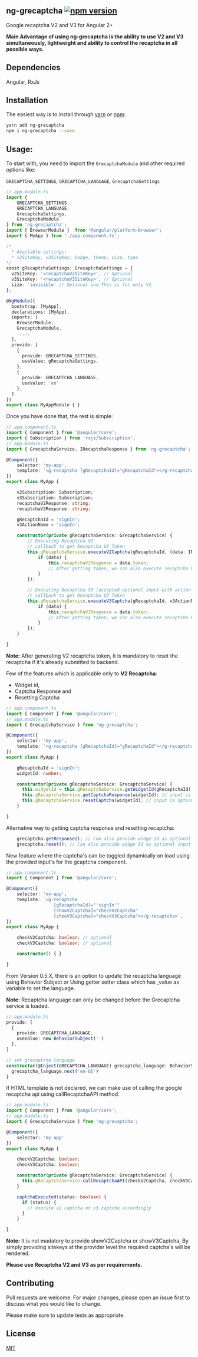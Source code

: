 ## ng-grecaptcha [![npm version](https://badge.fury.io/js/ng-grecaptcha.svg)](http://badge.fury.io/js/ng-grecaptcha)
Google recaptcha V2 and V3 for Angular 2+

**Main Advantage of using ng-grecaptcha is the ability to use V2 and V3 simultaneously, lightweight and ability to control the recaptcha in all possible ways.**

## Dependencies
Angular, RxJs

## <a name="installation"></a>Installation
The easiest way is to install through [yarn](https://yarnpkg.com/package/ng-grecaptcha) or [npm](https://www.npmjs.com/package/ng-grecaptcha):
```sh
yarn add ng-grecaptcha
npm i ng-grecaptcha --save
```

## Usage:
To start with, you need to import the `GrecaptchaModule` and other required options like:

`GRECAPTCHA_SETTINGS`, `GRECAPTCHA_LANGUAGE`, `GrecaptchaSettings`
```typescript
// app.module.ts
import {
    GRECAPTCHA_SETTINGS,
    GRECAPTCHA_LANGUAGE,
    GrecaptchaSettings,
    GrecaptchaModule
} from 'ng-grecaptcha';
import { BrowserModule }  from '@angular/platform-browser';
import { MyApp } from './app.component.ts';

/*
  * Available settings:
  * v2SiteKey, v3SiteKey, badge, theme, size, type
*/
const gRecaptchaSettings: GrecaptchaSettings = {
  v2SiteKey: '<recaptchaV2SiteKey>', // Optional
  v3SiteKey: '<recaptchaV3SiteKey>', // Optional
  size: 'invisible' // Optional and This is for only V2
};

@NgModule({
  bootstrap: [MyApp],
  declarations: [MyApp],
  imports: [
    BrowserModule,
    GrecaptchaModule,
    .....
  ],
  provide: [
    {
      provide: GRECAPTCHA_SETTINGS,
      useValue: gRecaptchaSettings,
    },
    {
      provide: GRECAPTCHA_LANGUAGE,
      useValue: 'en'
    },
  ]
})
export class MyAppModule { }
```

Once you have done that, the rest is simple:
```typescript
// app.component.ts
import { Component } from '@angular/core';
import { Subscription } from 'rxjs/Subscription';
// app.module.ts
import { GrecaptchaService, IRecaptchaResponse } from 'ng-grecaptcha';

@Component({
    selector: 'my-app',
    template: `<g-recaptcha [gRecaptchaId]="gRecaptchaId"></g-recaptcha>`,
})
export class MyApp {

    v2Subscription: Subscription;
    v3Subscription: Subscription;
    recaptchaV2Response: string;
    recaptchaV3Response: string;

    gRecaptchaId = 'signIn';
    v3ActionName = 'signIn';

    constructor(private gRecaptchaService: GrecaptchaService) {
        // Executing Recaptcha V2
        // callback to get Recaptcha V2 Token
        this.gRecaptchaService.executeV2Captcha(gRecaptchaId, (data: IRecaptchaResponse) => {
            if (data) {
                this.recaptchaV2Response = data.token;
                // After getting token, we can also execute recaptcha V3 at this step
            }
        });

        // Executing Recaptcha V3 (accepted optional input with action name)
        // callback to get Recaptcha V3 Token
        this.gRecaptchaService.executeV3Captcha(gRecaptchaId, v3ActionName, (data: IRecaptchaResponse) => {
            if (data) {
                this.recaptchaV3Response = data.token;
                // After getting token, we can also execute recaptcha V2 at this step
            }
        });
    }

}
```
**Note:** After generating V2 recaptcha token, it is mandatory to reset the recaptcha if it's already submitted to backend.

Few of the features which is applicable only to **V2 Recaptcha**:

- Widget id,
- Captcha Response and
- Resetting Captcha
```typescript
// app.component.ts
import { Component } from '@angular/core';
// app.module.ts
import { GrecaptchaService } from 'ng-grecaptcha';

@Component({
    selector: 'my-app',
    template: `<g-recaptcha [gRecaptchaId]="gRecaptchaId"></g-recaptcha>`,
})
export class MyApp {

    gRecaptchaId = 'signIn';
    widgetId: number;

    constructor(private gRecaptchaService: GrecaptchaService) {
      this.widgetId = this.gRecaptchaService.getWidgetId(gRecaptchaId); // returns a widget id of type number
      this.gRecaptchaService.getCaptchaResponse(widgetId); // input is optional and returns a token of type string
      this.gRecaptchaService.resetCaptcha(widgetId); // input is optional
    }

}
```

Alternative way to getting captcha response and resetting recaptcha:
```typescript
    grecaptcha.getResponse(); // Can also provide widge Id as optional input
    grecaptcha.reset(); // Can also provide widge Id as optional input
```

New feature where the captcha's can be toggled dynamically on load using the provided input's for the gcaptcha component.
```typescript
// app.component.ts
import { Component } from '@angular/core';

@Component({
    selector: 'my-app',
    template: `<g-recaptcha
                  [gRecaptchaId]="'signIn'"
                  [showV2Captcha]="checkV2Captcha"
                  [showV3Captcha]="checkV3Captcha"></g-recaptcha>`,
})
export class MyApp {

    checkV2Captcha: boolean; // optional
    checkV3Captcha: boolean; // optional

    constructor() { }

}
```

From Version 0.5.X, there is an option to update the recaptcha language using Behavior Subject or Using getter setter class which has _value as variable to set the language.

**Note:** Recaptcha language can only be changed before the Grecaptcha service is loaded.
```typescript
// app.module.ts
provide: [
  {
    provide: GRECAPTCHA_LANGUAGE,
    useValue: new BehaviorSubject('')
  },
]

// set grecaptcha language
constructor(@Inject(GRECAPTCHA_LANGUAGE) grecaptcha_language: BehaviorSubject<string>) {
  grecaptcha_language.next('en-US')
}

```

If <g-recaptcha></g-recaptcha> HTML template is not declared, we can make use of calling the google recaptcha api using callRecaptchaAPI method.

```typescript
// app.module.ts
import { Component } from '@angular/core';
// app.module.ts
import { GrecaptchaService } from 'ng-grecaptcha';

@Component({
    selector: 'my-app'
})
export class MyApp {

    checkV2Captcha: boolean;
    checkV3Captcha: boolean;

    constructor(private gRecaptchaService: GrecaptchaService) {
      this.gRecaptchaService.callRecaptchaAPI(checkV2Captcha, checkV3Captcha, this.captchaExecuted.bind(this));
    }

    captchaExecuted(status: boolean) {
      if (status) {
        // execute v2 captcha or v3 captcha accordingly
      }
    }

}

```

**Note:** It is not madatory to provide showV2Captcha or showV3Captcha, By simply providing sitekeys at the provider level the required captcha's will be rendered.

**Please use Recaptcha V2 and V3 as per requirements.**

## Contributing
Pull requests are welcome. For major changes, please open an issue first to discuss what you would like to change.

Please make sure to update tests as appropriate.

## License
[MIT](https://choosealicense.com/licenses/mit/)